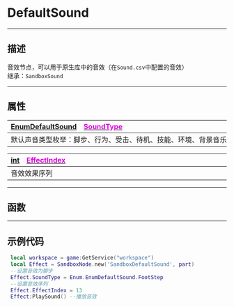 # DefaultSound
------------------------------------------------------------------------------------------
## 描述

音效节点，可以用于原生库中的音效（在`Sound.csv`中配置的音效）<br>
继承：`SandboxSound`

------------------------------------------------------------------------------------------
## 属性

|<div style="width:925px">[EnumDefaultSound](/Api/Enumerate/Sound/EnumDefaultSound.md)&emsp;[<font color="dd00dd">SoundType</font>](/Api/Class/Sound/SandboxDefaultSound_F/SoundType.md)</div>|
|:---|
|默认声音类型枚举：脚步、行为、受击、待机、技能、环境、背景音乐、提示和其他。见枚举[EnumDefaultSound](/Api/Enumerate/Sound/EnumDefaultSound.md)|

|<div style="width:925px"> [int](/Api/DataType/Int.md)&emsp;[<font color="dd00dd">EffectIndex</font>](/Api/Class/Sound/SandboxDefaultSound_F/EffectIndex.md)</div>|
|:---|
|音效效果序列|


------------------------------------------------------------------------------------------
## 函数

------------------------------------------------------------------------------------------
## 示例代码

```lua
 local workspace = game:GetService("workspace")
 local Effect = SandboxNode.new('SandboxDefaultSound', part)
 --设置音效为脚步
 Effect.SoundType = Enum.EnumDefaultSound.FootStep
 --设置音效序列
 Effect.EffectIndex = 13
 Effect:PlaySound() --播放音效
 ```